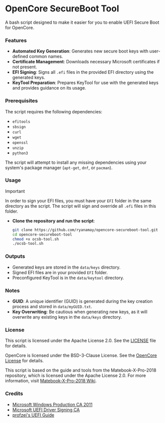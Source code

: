 # OpenCore SecureBoot Tool

A bash script designed to make it easier for you to enable UEFI Secure Boot for OpenCore. 

### Features

- **Automated Key Generation**: Generates new secure boot keys with user-defined common names.
- **Certificate Management**: Downloads necessary Microsoft certificates if not present.
- **EFI Signing**: Signs all `.efi` files in the provided EFI directory using the generated keys.
- **KeyTool Preparation**: Prepares KeyTool for use with the generated keys and provides guidance on its usage.

### Prerequisites

The script requires the following dependencies:

- `efitools`
- `sbsign`
- `curl`
- `wget`
- `openssl`
- `unzip`
- `python3`

The script will attempt to install any missing dependencies using your system's package manager (`apt-get`, `dnf`, or `pacman`).

### Usage

> [!IMPORTANT]
> In order to sign your EFI files, you must have your `EFI` folder in the same directory as the script. The script will sign and override all `.efi` files in this folder.

- **Clone the repository and run the script**:
    ```bash
    git clone https://github.com/ryanamay/opencore-secureboot-tool.git
    cd opencore-secureboot-tool
    chmod +x ocsb-tool.sh
    ./ocsb-tool.sh
    ```

### Outputs

- Generated keys are stored in the `data/keys` directory.
- Signed EFI files are in your provided `EFI` folder.
- Preconfigured KeyTool is in the `data/keytool` directory.

### Notes

- **GUID**: A unique identifier (GUID) is generated during the key creation process and stored in `data/myGUID.txt`.
- **Key Overwriting**: Be cautious when generating new keys, as it will overwrite any existing keys in the `data/keys` directory.

### License

This script is licensed under the Apache License 2.0. See the [LICENSE](./LICENSE) file for details.

OpenCore is licensed under the BSD-3-Clause License. See the [OpenCore License](https://github.com/acidanthera/OpenCorePkg/blob/master/LICENSE.txt) for details.

This script is based on the guide and tools from the Matebook-X-Pro-2018 repository, which is licensed under the Apache License 2.0. For more information, visit [Matebook-X-Pro-2018 Wiki](https://github.com/profzei/Matebook-X-Pro-2018/wiki/Enable-BIOS-Secure-Boot-with-OpenCore).


### Credits
- [Microsoft Windows Production CA 2011](http://go.microsoft.com/fwlink/?LinkID=321192)
- [Microsoft UEFI Driver Signing CA](http://go.microsoft.com/fwlink/?LinkId=321194)
- [profzei's UEFI Guide](https://github.com/profzei/Matebook-X-Pro-2018/wiki/Enable-BIOS-Secure-Boot-with-OpenCore)